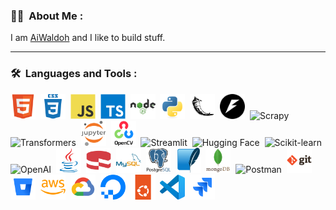 
### :man_technologist: &nbsp;About Me :

I am <a href="https://aiwaldoh.github.io/">AiWaldoh</a> and I like to build stuff.

---

### 🛠 &nbsp;Languages and Tools :

<p>
<img src="https://github.com/devicons/devicon/blob/master/icons/html5/html5-original.svg" alt="HTML" width="40" height="40"/>&nbsp;
<img src="https://github.com/devicons/devicon/blob/master/icons/css3/css3-plain-wordmark.svg" alt="CSS" width="40" height="40"/>&nbsp;
<img src="https://github.com/devicons/devicon/blob/master/icons/javascript/javascript-original.svg" alt="JavaScript" width="40" height="40"/>&nbsp;
<img src="https://github.com/devicons/devicon/blob/master/icons/typescript/typescript-original.svg" alt="typescript" width="40" height="40"/>&nbsp;
<img src="https://github.com/devicons/devicon/blob/master/icons/nodejs/nodejs-original-wordmark.svg" alt="NodeJS" width="40" height="40"/>&nbsp;
<img src="https://github.com/devicons/devicon/blob/master/icons/python/python-original.svg" alt="Python" width="40" height="40"/>&nbsp;
<img src="https://github.com/devicons/devicon/blob/master/icons/flask/flask-original.svg" alt="Flask" width="40" height="40"/>&nbsp;
<img src="https://raw.githubusercontent.com/simple-icons/simple-icons/master/icons/fastapi.svg" alt="FastAPI" width="40" height="40"/>&nbsp;
<img src="https://img.shields.io/badge/Scrapy-44A833?style=for-the-badge&logo=scrapy&logoColor=white" alt="Scrapy" width="80" height="40"/>&nbsp;
<img src="https://img.shields.io/badge/Transformers-FFFFFF?style=for-the-badge&logo=transformers&logoColor=black" alt="Transformers" width="120" height="40"/>&nbsp;
<img src="https://github.com/devicons/devicon/blob/master/icons/jupyter/jupyter-original-wordmark.svg" alt="Jupyter" width="40" height="40"/>&nbsp;
<img src="https://github.com/devicons/devicon/blob/master/icons/opencv/opencv-original-wordmark.svg" alt="OpenCV" width="40" height="40"/>&nbsp;
<img src="https://streamlit.io/images/brand/streamlit-mark-color.svg" alt="Streamlit" width="40" height="40"/>&nbsp;
<img src="https://huggingface.co/favicon.ico" alt="Hugging Face" width="40" height="40"/>&nbsp;
<img src="https://upload.wikimedia.org/wikipedia/commons/0/05/Scikit_learn_logo_small.svg" alt="Scikit-learn" width="40" height="40"/> 
<img src="https://raw.githubusercontent.com/simple-icons/simple-icons/master/icons/openai.svg" alt="OpenAI" width="40" height="40"/>&nbsp;
<img src="https://github.com/devicons/devicon/blob/master/icons/java/java-original.svg" alt="java" width="40" height="40"/>&nbsp;
<img src="https://github.com/devicons/devicon/blob/master/icons/cakephp/cakephp-original.svg" alt="CakePHP" width="40" height="40"/>&nbsp;
<img src="https://github.com/devicons/devicon/blob/master/icons/mysql/mysql-original-wordmark.svg" alt="MySQL" width="40" height="40"/>&nbsp;
<img src="https://github.com/devicons/devicon/blob/master/icons/postgresql/postgresql-original-wordmark.svg" alt="PostgreSQL" width="40" height="40"/>&nbsp;
<img src="https://github.com/devicons/devicon/blob/master/icons/sqlite/sqlite-original.svg" alt="sqlite" width="40" height="40"/>&nbsp;
<img src="https://github.com/devicons/devicon/blob/master/icons/mongodb/mongodb-original-wordmark.svg" alt="MongoDB" width="40" height="40"/>&nbsp;
<img src="https://www.vectorlogo.zone/logos/getpostman/getpostman-icon.svg" alt="Postman" width="40" height="40"/>&nbsp;
<img src="https://github.com/devicons/devicon/blob/master/icons/git/git-original-wordmark.svg" alt="Git" width="40" height="40"/>&nbsp;
<img src="https://github.com/devicons/devicon/blob/master/icons/bitbucket/bitbucket-original.svg" alt="BitBucket" width="40" height="40"/>&nbsp;
<img src="https://github.com/devicons/devicon/blob/master/icons/amazonwebservices/amazonwebservices-plain-wordmark.svg" alt="AWS" width="40" height="40"/>&nbsp;
<img src="https://github.com/devicons/devicon/blob/master/icons/googlecloud/googlecloud-original.svg" alt="googlecloud" width="40" height="40"/>&nbsp;
<img src="https://github.com/devicons/devicon/blob/master/icons/digitalocean/digitalocean-original.svg" alt="digitalocean" width="40" height="40"/>&nbsp;
<img src="https://github.com/devicons/devicon/blob/master/icons/ubuntu/ubuntu-plain.svg" alt="ubuntu" width="40" height="40"/>&nbsp;
<img src="https://github.com/devicons/devicon/blob/master/icons/vscode/vscode-original.svg" alt="vscode" width="40" height="40"/>&nbsp;
<img src="https://github.com/devicons/devicon/blob/master/icons/jira/jira-original.svg" alt="jira" width="40" height="40"/>&nbsp;

</p>


